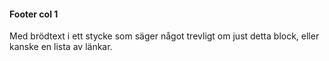 <i class="fas fa-spa"></i>

#### Footer col 1

Med brödtext i ett stycke som säger något trevligt om just detta block, eller kanske en lista av länkar.
